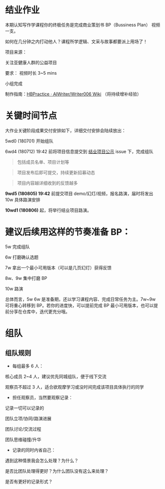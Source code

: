 

# 结业作业
本期认知写作学课程你的终极任务是完成商业策划书 BP（Bussiness Plan） 视频一支。

如何在几分钟之内打动他人？课程所学逻辑、文采与故事都要派上用场了！

项目来源：

关注亚健康人群的公益项目

要求：
视频时长 3~5 mins

小组完成

制作指南：[HBPractice · AIWriter/Writer006 Wiki](https://github.com/AIWriter/Writer006/wiki) （将持续增补经验）

# 关键时间节点
大作业关键阶段成果交付安排如下，详细交付安排会陆续放出：

5wd0 (180701) 开始组队

6wd4 (180712) 19:42 前将项目信息提交到 [结业项目公示](https://github.com/AIWriter/Writer006/issues/82) issue 下，完成组队


> 包括成员名单、项目计划等


> 项目发布后即可提交，持续更新招募动态


> 项目内容越详细收到的反馈越多


**9wd5 (180805) 19:42** 前提交项目 demo/幻灯/视频，报名路演，届时将发出 10w 具体路演安排

**10wd1 (180806)** 起，将举行结业项目路演。

# 建议后续用这样的节奏准备 BP：

5w 完成组队

6w 打磨确认选题

7w 拿出一个最小可用版本（可以是几页幻灯）获得反馈

8w、9w 集中打磨 BP

10w 路演

总体而言，5w 6w 是准备期，还以学习课程内容、完成日常任务为主。7w~9w 可将重心转移到 BP。若你的进度快，可以提前完成 BP 最小可用版本，也可以提前分享在仓库中，迭代更充分哦。

# 组队
## 组队规则

* 每组最多 6 人：

核心成员 2~4 人，建议优先同城组队，便于线下交流

观察员不超过 3 人，适合欲观摩学习或没时间完成该项目具体执行的同学

* 担任观察员，当然要观察记录：

记录一切可以记录的

团队立项/协同/路演进展

团队讨论/交流过程

团队思维碰撞/升华


* 记录的同时内省自己：

遇到这种情景我会怎么处理？为什么？

是否比团队处理得更好？为什么团队没有这么来处理？

是否有更好的记录形式？
